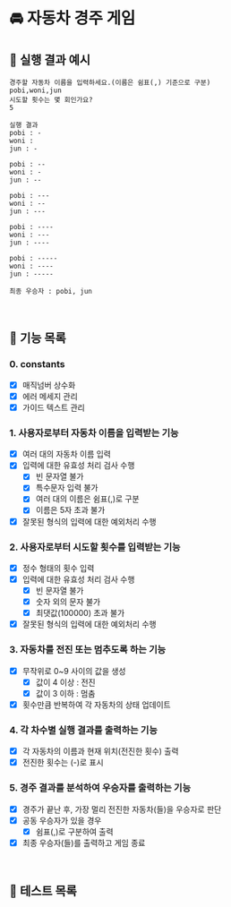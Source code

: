 # 🚘 자동차 경주 게임

## 🚀 실행 결과 예시

```
경주할 자동차 이름을 입력하세요.(이름은 쉼표(,) 기준으로 구분)
pobi,woni,jun
시도할 횟수는 몇 회인가요?
5

실행 결과
pobi : -
woni :
jun : -

pobi : --
woni : -
jun : --

pobi : ---
woni : --
jun : ---

pobi : ----
woni : ---
jun : ----

pobi : -----
woni : ----
jun : -----

최종 우승자 : pobi, jun
```

<br />

## 🚀 기능 목록

### 0. constants

- [x] 매직넘버 상수화
- [x] 에러 메세지 관리
- [x] 가이드 텍스트 관리

### 1. 사용자로부터 자동차 이름을 입력받는 기능

- [x] 여러 대의 자동차 이름 입력
- [x] 입력에 대한 유효성 처리 검사 수행
  - [x] 빈 문자열 불가
  - [x] 특수문자 입력 불가
  - [x] 여러 대의 이름은 쉼표(,)로 구분
  - [x] 이름은 5자 초과 불가
- [x] 잘못된 형식의 입력에 대한 예외처리 수행

### 2. 사용자로부터 시도할 횟수를 입력받는 기능

- [x] 정수 형태의 횟수 입력
- [x] 입력에 대한 유효성 처리 검사 수행
  - [x] 빈 문자열 불가
  - [x] 숫자 외의 문자 불가
  - [x] 최댓값(100000) 초과 불가
- [x] 잘못된 형식의 입력에 대한 예외처리 수행

### 3. 자동차를 전진 또는 멈추도록 하는 기능

- [x] 무작위로 0~9 사이의 값을 생성
  - [x] 값이 4 이상 : 전진
  - [x] 값이 3 이하 : 멈춤
- [x] 횟수만큼 반복하여 각 자동차의 상태 업데이트

### 4. 각 차수별 실행 결과를 출력하는 기능

- [x] 각 자동차의 이름과 현재 위치(전진한 횟수) 출력
- [x] 전진한 횟수는 (-)로 표시

### 5. 경주 결과를 분석하여 우승자를 출력하는 기능

- [x] 경주가 끝난 후, 가장 멀리 전진한 자동차(들)을 우승자로 판단
- [x] 공동 우승자가 있을 경우
  - [x] 쉼표(,)로 구분하여 출력
- [x] 최종 우승자(들)를 출력하고 게임 종료

<br />

## 🚀 테스트 목록
